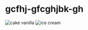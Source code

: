 # gcfhj-gfcghjbk-gh
![cake vanilla](https://github.com/amartapre/gcfhj-gfcghjbk-gh/assets/131738894/46ff8a13-7051-431c-98eb-b62746fe5dfb)
![ice cream](https://github.com/amartapre/gcfhj-gfcghjbk-gh/assets/131738894/8e8ee78e-afc9-4e1b-8947-e6ac92663f0a)
